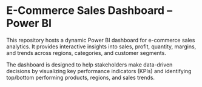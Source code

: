 # E-Commerce Sales Dashboard – Power BI
This repository hosts a dynamic Power BI dashboard for e-commerce sales analytics. It provides interactive insights into sales, profit, quantity, margins, and trends across regions, categories, and customer segments.

The dashboard is designed to help stakeholders make data-driven decisions by visualizing key performance indicators (KPIs) and identifying top/bottom performing products, regions, and sales trends.
